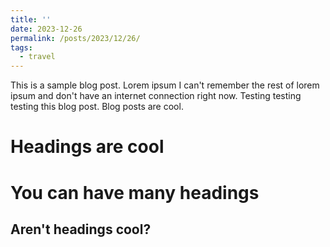 ```yaml
---
title: ''
date: 2023-12-26
permalink: /posts/2023/12/26/
tags:
  - travel
---
```


This is a sample blog post. Lorem ipsum I can't remember the rest of lorem ipsum and don't have an internet connection right now. Testing testing testing this blog post. Blog posts are cool.

Headings are cool
======

You can have many headings
======

Aren't headings cool?
------